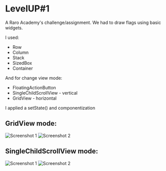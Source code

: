 # LevelUP#1

A Raro Academy's challenge/assignment. We had to draw flags using basic widgets.

I used:
- Row
- Column
- Stack
- SizedBox
- Container

And for change view mode:
- FloatingActionButton
- SingleChildScrollView - vertical
- GridView - horizontal

I applied a setState() and componentization

## GridView mode:
![Screenshot 1](https://github.com/andrekubotsu/raro-academy-level-up-1/blob/main/gridview_mode1.png)
![Screenshot 2](https://github.com/andrekubotsu/raro-academy-level-up-1/blob/main/gridview_mode2.png)

## SingleChildScrollView mode:
![Screenshot 1](https://github.com/andrekubotsu/raro-academy-level-up-1/blob/main/singe_mode1.png)
![Screenshot 2](https://github.com/andrekubotsu/raro-academy-level-up-1/blob/main/single_mode2.png)
